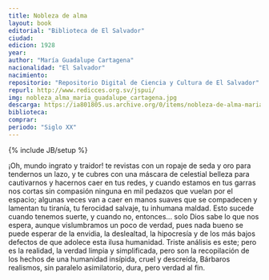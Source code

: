 ```yaml
---
title: Nobleza de alma 
layout: book
editorial: "Biblioteca de El Salvador"
ciudad: 
edicion: 1928
year: 
author: "María Guadalupe Cartagena"
nacionalidad: "El Salvador"
nacimiento: 
repositorio: "Repositorio Digital de Ciencia y Cultura de El Salvador"
repurl: http://www.redicces.org.sv/jspui/
img: nobleza_alma_maria_guadalupe_cartagena.jpg
descarga: https://ia801805.us.archive.org/0/items/nobleza-de-alma-maria-guadalupe-cartagena/Nobleza%20de%20Alma%20-%20Maria%20Guadalupe%20Cartagena.pdf
biblioteca: 
comprar: 
periodo: "Siglo XX"
---
```

{% include JB/setup %}

¡Oh, mundo ingrato y traidor! te revistas con un ropaje de seda y oro para tendernos un lazo, y te cubres con una máscara de celestial belleza para cautivarnos y hacernos caer en tus redes, y cuando estamos en tus garras nos cortas sin compasión ninguna en mil pedazos que vuelan por el espacio; algunas veces van a caer en manos suaves que se compadecen y lamentan tu tiranía, tu ferocidad salvaje, tu inhumana maldad. Esto sucede cuando tenemos suerte, y cuando no, entonces... solo Dios sabe lo que nos espera, aunque vislumbramos un poco de verdad, pues nada bueno se puede esperar de la envidia, la deslealtad, la hipocresía y de los más bajos defectos de que adolece esta ilusa humanidad. Triste análisis es este; pero es la realidad, la verdad limpia y simplificada, pero son la recopilación de los hechos de una humanidad insípida, cruel y descreída, Bárbaros realismos, sin paralelo asimilatorio, dura, pero verdad al fin.
